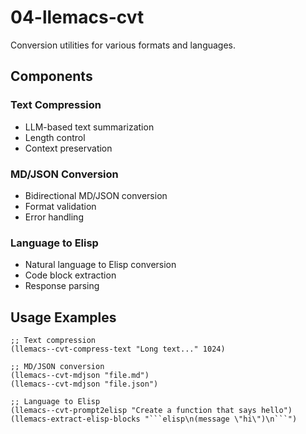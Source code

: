 <!-- ---
!-- title: 2025-01-04 11:54:37
!-- author: ywata-note-win
!-- date: /home/ywatanabe/proj/llemacs/llemacs.el/04-llemacs-cvt/README.md
!-- --- -->

# 04-llemacs-cvt
Conversion utilities for various formats and languages.

## Components
### Text Compression
- LLM-based text summarization
- Length control
- Context preservation

### MD/JSON Conversion
- Bidirectional MD/JSON conversion
- Format validation
- Error handling

### Language to Elisp
- Natural language to Elisp conversion
- Code block extraction
- Response parsing

## Usage Examples
```elisp
;; Text compression
(llemacs--cvt-compress-text "Long text..." 1024)

;; MD/JSON conversion
(llemacs--cvt-mdjson "file.md")
(llemacs--cvt-mdjson "file.json")

;; Language to Elisp
(llemacs--cvt-prompt2elisp "Create a function that says hello")
(llemacs-extract-elisp-blocks "```elisp\n(message \"hi\")\n```")